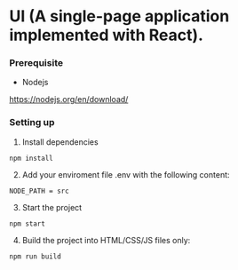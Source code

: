 # UI (A single-page application implemented with React).

### Prerequisite
- Nodejs

https://nodejs.org/en/download/


### Setting up

1. Install dependencies
```
npm install
```
2. Add your enviroment file .env with the following content:
```
NODE_PATH = src
```
3. Start the project
```
npm start
```
4. Build the project into HTML/CSS/JS files only:
```
npm run build
```
